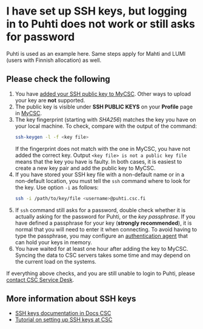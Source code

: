# I have set up SSH keys, but logging in to Puhti does not work or still asks for password

Puhti is used as an example here. Same steps apply for Mahti and LUMI (users
with Finnish allocation) as well.

## Please check the following

1. You have
   [added your SSH public key to MyCSC](../../computing/connecting/ssh-keys.md#adding-public-key-in-mycsc).
   Other ways to upload your key are **not** supported.
2. The public key is visible under **SSH PUBLIC KEYS** on your **Profile** page
   in [MyCSC](https://my.csc.fi/).
3. The key fingerprint (starting with *SHA256*) matches the key you have on
   your local machine. To check, compare with the output of the command:
   ```bash
   ssh-keygen -l -f <key file>
   ```
   If the fingerprint does not match with the one in MyCSC, you have not added
   the correct key. Output `<key file> is not a public key file` means that the
   key you have is faulty. In both cases, it is easiest to create a new key
   pair and add the public key to MyCSC.
4. If you have stored your SSH key file with a non-default name or in a
   non-default location, you must tell the `ssh` command where to look for the
   key. Use option `-i` as follows:
   ```bash
   ssh -i /path/to/key/file <username>@puhti.csc.fi
   ```
5. If `ssh` command still asks for a password, double check whether it is
   actually asking for the password for Puhti, or the *key passphrase*. If you
   have defined a passphrase for your key (**strongly recommended**), it is
   normal that you will need to enter it when connecting. To avoid having to
   type the passphrase, you may configure an
   [authentication agent](../../computing/connecting/ssh-unix.md#authentication-agent)
   that can hold your keys in memory.
6. You have waited for at least one hour after adding the key to MyCSC. Syncing
   the data to CSC servers takes some time and may depend on the current load
   on the systems.

If everything above checks, and you are still unable to login to Puhti, please
[contact CSC Service Desk](../contact.md).

## More information about SSH keys

* [SSH keys documentation in Docs CSC](../../computing/connecting/ssh-keys.md)
* [Tutorial on setting up SSH keys at CSC](https://csc-training.github.io/csc-env-eff/hands-on/connecting/ssh-keys.html)
